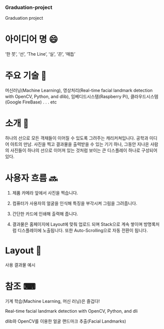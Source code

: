 ### Graduation-project
Graduation project

# 아이디어 명 😄
‘한 붓’, ‘선’, ‘The Line’, ‘실’, ‘끈’, ‘매듭’

# 주요 기술 🤟
머신러닝(Machine Learning), 영상처리(Real-time facial landmark detection with OpenCV, Python, and dlib), 임베디드시스템(Raspberry Pi), 클라우드시스템(Google FireBase) . . . etc

# 소개 📖
하나의 선으로 모든 객채들이 이어질 수 있도록 그려주는 캐리커쳐입니다. 공학과 미디어 아트의 만남. 사진을 찍고 결과물을 출력받을 수 있는 기기 하나, 그동안 지나온 사람의 사진들이 하나의 선으로 이어져 있는 것처럼 보이는 큰 디스플레이 하나로 구성되어 있다. 

# 사용자 흐름 🔜
1. 제품 카메라 앞에서 사진을 찍습니다.

2. 컴퓨터가 사용자의 얼굴을 인식해 특징을 부각시켜 그림을 그려줍니다.

3. 간단한 카드에 인쇄해 출력해 줍니다.

4. 결과물은 홈페이지에 Layout에 맞춰  업로드 되며 Stack으로 계속 쌓이며 방명록처럼 디스플레이에 노출됩니다. 또한 Auto-Scrolling으로 자동 전환이 됩니다.

# Layout 🔴

 사용 결과물 예시


# 참조 ⌨
기계 학습(Machine Learning, 머신 러닝)은 즐겁다!

Real-time facial landmark detection with OpenCV, Python, and dli

dlib와 OpenCV를 이용한 얼굴 랜드마크 추출(Facial Landmarks)
